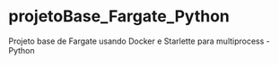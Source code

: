 # projetoBase_Fargate_Python
Projeto base de Fargate usando Docker e Starlette para multiprocess - Python
